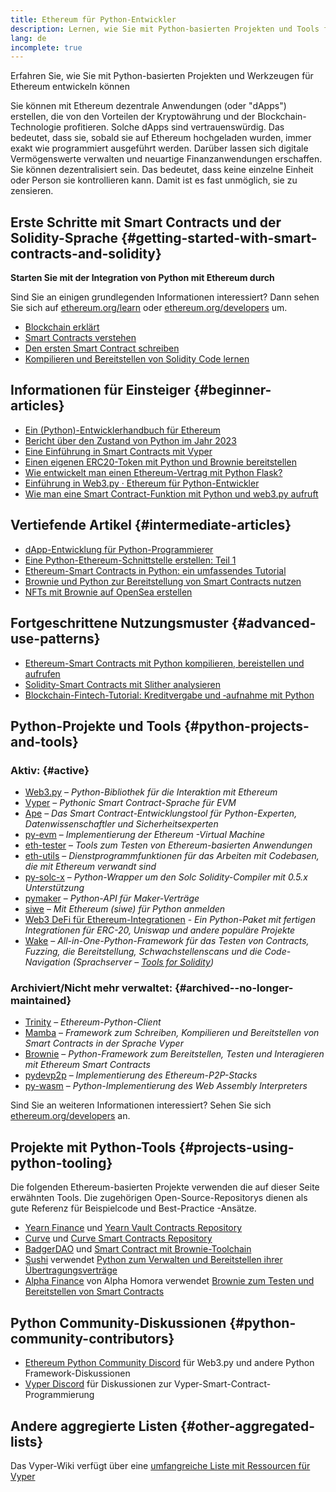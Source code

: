 ```yaml
---
title: Ethereum für Python-Entwickler
description: Lernen, wie Sie mit Python-basierten Projekten und Tools für Ethereum entwickeln können
lang: de
incomplete: true
---
```


<FeaturedText>Erfahren Sie, wie Sie mit Python-basierten Projekten und Werkzeugen für Ethereum entwickeln können</FeaturedText>

Sie können mit Ethereum dezentrale Anwendungen (oder "dApps") erstellen, die von den Vorteilen der Kryptowährung und der Blockchain-Technologie profitieren. Solche dApps sind vertrauenswürdig. Das bedeutet, dass sie, sobald sie auf Ethereum hochgeladen wurden, immer exakt wie programmiert ausgeführt werden. Darüber lassen sich digitale Vermögenswerte verwalten und neuartige Finanzanwendungen erschaffen. Sie können dezentralisiert sein. Das bedeutet, dass keine einzelne Einheit oder Person sie kontrollieren kann. Damit ist es fast unmöglich, sie zu zensieren.

## Erste Schritte mit Smart Contracts und der Solidity-Sprache {#getting-started-with-smart-contracts-and-solidity}

**Starten Sie mit der Integration von Python mit Ethereum durch**

Sind Sie an einigen grundlegenden Informationen interessiert? Dann sehen Sie sich auf [ethereum.org/learn](/learn/) oder [ethereum.org/developers](/developers/) um.

- [Blockchain erklärt](https://kauri.io/article/d55684513211466da7f8cc03987607d5/blockchain-explained)
- [Smart Contracts verstehen](https://kauri.io/article/e4f66c6079e74a4a9b532148d3158188/ethereum-101-part-5-the-smart-contract)
- [Den ersten Smart Contract schreiben](https://kauri.io/article/124b7db1d0cf4f47b414f8b13c9d66e2/remix-ide-your-first-smart-contract)
- [Kompilieren und Bereitstellen von Solidity Code lernen](https://kauri.io/article/973c5f54c4434bb1b0160cff8c695369/understanding-smart-contract-compilation-and-deployment)

## Informationen für Einsteiger {#beginner-articles}

- [Ein (Python)-Entwicklerhandbuch für Ethereum](https://snakecharmers.ethereum.org/a-developers-guide-to-ethereum-pt-1/)
- [Bericht über den Zustand von Python im Jahr 2023](https://tradingstrategy.ai/blog/the-state-of-python-in-blockchain-in-2023)
- [Eine Einführung in Smart Contracts mit Vyper](https://kauri.io/#collections/Getting%20Started/an-introduction-to-smart-contracts-with-vyper/)
- [Einen eigenen ERC20-Token mit Python und Brownie bereitstellen](https://betterprogramming.pub/python-blockchain-token-deployment-tutorial-create-an-erc20-77a5fd2e1a58)
- [Wie entwickelt man einen Ethereum-Vertrag mit Python Flask?](https://medium.com/coinmonks/how-to-develop-ethereum-contract-using-python-flask-9758fe65976e)
- [Einführung in Web3.py · Ethereum für Python-Entwickler](https://www.dappuniversity.com/articles/web3-py-intro)
- [Wie man eine Smart Contract-Funktion mit Python und web3.py aufruft](https://stackoverflow.com/questions/57580702/how-to-call-a-smart-contract-function-using-python-and-web3-py)

## Vertiefende Artikel {#intermediate-articles}

- [dApp-Entwicklung für Python-Programmierer](https://levelup.gitconnected.com/dapps-development-for-python-developers-f52b32b54f28)
- [Eine Python-Ethereum-Schnittstelle erstellen: Teil 1](https://hackernoon.com/creating-a-python-ethereum-interface-part-1-4d2e47ea0f4d)
- [Ethereum-Smart Contracts in Python: ein umfassendes Tutorial](https://hackernoon.com/ethereum-smart-contracts-in-python-a-comprehensive-ish-guide-771b03990988)
- [Brownie und Python zur Bereitstellung von Smart Contracts nutzen](https://dev.to/patrickalphac/using-brownie-for-to-deploy-smart-contracts-1kkp)
- [NFTs mit Brownie auf OpenSea erstellen](https://www.freecodecamp.org/news/how-to-make-an-nft-and-render-on-opensea-marketplace/)

## Fortgeschrittene Nutzungsmuster {#advanced-use-patterns}

- [Ethereum-Smart Contracts mit Python kompilieren, bereistellen und aufrufen](https://yohanes.gultom.id/2018/11/28/compiling-deploying-and-calling-ethereum-smartcontract-using-python/)
- [Solidity-Smart Contracts mit Slither analysieren](https://kauri.io/#collections/DevOps/analyze-solidity-smart-contracts-with-slither/#analyze-solidity-smart-contracts-with-slither)
- [Blockchain-Fintech-Tutorial: Kreditvergabe und ‑aufnahme mit Python](https://blog.chain.link/blockchain-fintech-defi-tutorial-lending-borrowing-python/)

## Python-Projekte und Tools {#python-projects-and-tools}

### Aktiv: {#active}

- [Web3.py](https://github.com/ethereum/web3.py) – _Python-Bibliothek für die Interaktion mit Ethereum_
- [Vyper](https://github.com/ethereum/vyper/) – _Pythonic Smart Contract-Sprache für EVM_
- [Ape](https://github.com/ApeWorX/ape) – _Das Smart Contract-Entwicklungstool für Python-Experten, Datenwissenschaftler und Sicherheitsexperten_
- [py-evm](https://github.com/ethereum/py-evm) – _Implementierung der Ethereum -Virtual Machine_
- [eth-tester](https://github.com/ethereum/eth-tester) – _Tools zum Testen von Ethereum-basierten Anwendungen_
- [eth-utils](https://github.com/ethereum/eth-utils/) – _Dienstprogrammfunktionen für das Arbeiten mit Codebasen, die mit Ethereum verwandt sind_
- [py-solc-x](https://pypi.org/project/py-solc-x/) – _Python-Wrapper um den Solc Solidity-Compiler mit 0.5.x Unterstützung_
- [pymaker](https://github.com/makerdao/pymaker) – _Python-API für Maker-Verträge_
- [siwe](https://github.com/signinwithethereum/siwe-py) – _Mit Ethereum (siwe) für Python anmelden_
- [Web3 DeFi für Ethereum-Integrationen](https://github.com/tradingstrategy-ai/web3-ethereum-defi) - _Ein Python-Paket mit fertigen Integrationen für ERC-20, Uniswap und andere populäre Projekte_
- [Wake](https://getwake.io) – _All-in-One-Python-Framework für das Testen von Contracts, Fuzzing, die Bereitstellung, Schwachstellenscans und die Code-Navigation (Sprachserver – [Tools for Solidity](https://marketplace.visualstudio.com/items?itemName=AckeeBlockchain.tools-for-solidity))_

### Archiviert/Nicht mehr verwaltet: {#archived--no-longer-maintained}

- [Trinity](https://github.com/ethereum/trinity) – _Ethereum-Python-Client_
- [Mamba](https://github.com/arjunaskykok/mamba) – _Framework zum Schreiben, Kompilieren und Bereitstellen von Smart Contracts in der Sprache Vyper_
- [Brownie](https://github.com/eth-brownie/brownie) – _Python-Framework zum Bereitstellen, Testen und Interagieren mit Ethereum Smart Contracts_
- [pydevp2p](https://github.com/ethereum/pydevp2p) – _Implementierung des Ethereum-P2P-Stacks_
- [py-wasm](https://github.com/ethereum/py-wasm) – _Python-Implementierung des Web Assembly Interpreters_

Sind Sie an weiteren Informationen interessiert? Sehen Sie sich [ethereum.org/developers](/developers/) an.

## Projekte mit Python-Tools {#projects-using-python-tooling}

Die folgenden Ethereum-basierten Projekte verwenden die auf dieser Seite erwähnten Tools. Die zugehörigen Open-Source-Repositorys dienen als gute Referenz für Beispielcode und Best-Practice -Ansätze.

- [Yearn Finance](https://yearn.finance/) und [Yearn Vault Contracts Repository](https://github.com/yearn/yearn-vaults)
- [Curve](https://curve.fi/) und [Curve Smart Contracts Repository](https://github.com/curvefi/curve-contract)
- [BadgerDAO](https://badger.com/) und [Smart Contract mit Brownie-Toolchain](https://github.com/Badger-Finance/badger-system)
- [Sushi](https://sushi.com/) verwendet [Python zum Verwalten und Bereitstellen ihrer Übertragungsverträge](https://github.com/sushiswap/sushi-vesting-protocols)
- [Alpha Finance](https://alphafinance.io/) von Alpha Homora verwendet [ Brownie zum Testen und Bereitstellen von Smart Contracts](https://github.com/AlphaFinanceLab/alpha-staking-contract)

## Python Community-Diskussionen {#python-community-contributors}

- [Ethereum Python Community Discord](https://discord.gg/9zk7snTfWe) für Web3.py und andere Python Framework-Diskussionen
- [Vyper Discord](https://discord.gg/SdvKC79cJk) für Diskussionen zur Vyper-Smart-Contract-Programmierung

## Andere aggregierte Listen {#other-aggregated-lists}

Das Vyper-Wiki verfügt über eine [umfangreiche Liste mit Ressourcen für Vyper](https://github.com/vyperlang/vyper/wiki/Vyper-tools-and-resources)